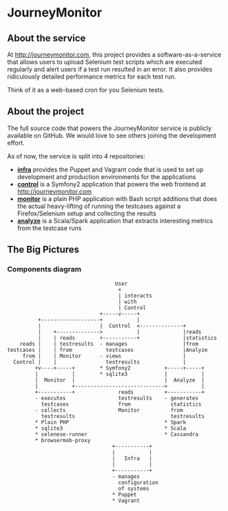 # JourneyMonitor

## About the service

At http://journeymonitor.com, this project provides a software-as-a-service that allows users to upload Selenium
test scripts which are executed regularly and alert users if a test run resulted in an error. It also provides
ridiculously detailed performance metrics for each test run.

Think of it as a web-based cron for you Selenium tests.


## About the project

The full source code that powers the JourneyMonitor service is publicly available on GitHub. We would love to see
others joining the development effort.

As of now, the service is split into 4 repositories:

- **[infra](https://github.com/journeymonitor/infra)** provides the Puppet and Vagrant code that is used to set up
  development and production environments for the applications
- **[control](https://github.com/journeymonitor/control)** is a Symfony2 application that powers the web frontend at
  http://journeymonitor.com
- **[monitor](https://github.com/journeymonitor/monitor)** is a plain PHP application with Bash script additions that
  does the actual heavy-lifting of running the testcases against a Firefox/Selenium setup and collecting the results
- **[analyze](https://github.com/journeymonitor/anaylze)** is a Scala/Spark application that extracts interesting
  metrics from the testcase runs


## The Big Pictures

### Components diagram

                                       User
                                        +
                                        | interacts
                                        | with
                                        | Control
                                  +-----v-----+
              +-------------------+           |
              |                   |  Control  <--------------+
              |    +-------------->           |              |reads
              |    | reads        +-----------+              |statistics
        reads |    | testresults  - manages                  |from
    testcases |    | from           testcases                |Analyze
         from |    | Monitor      - views                    |
      Control |    |                testresults              |
             +v----+-----+        * Symfony2           +-----+-----+
             |           |        * sqlite3            |           |
             |  Monitor  |                             |  Analyze  |
             |           +----------------------------->           |
             +-----------+              reads          +-----------+
             - executes                 testresults    - generates
               testcases                from             statistics
             - collects                 Monitor          from
               testresults                               testresults
             * Plain PHP                               * Spark
             * sqlite3                                 * Scala
             * selenese-runner                         * Cassandra
             * browsermob-proxy
                                      +-----------+
                                      |           |
                                      |   Infra   |
                                      |           |
                                      +-----------+
                                      - manages
                                        configuration
                                        of systems
                                      * Puppet
                                      * Vagrant
